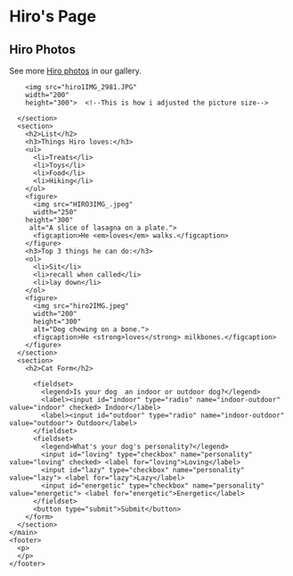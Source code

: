 <!DOCTYPE html>

<html lang="en">
  <head>
    <link rel ="stylesheet" href="project3.css"> <!--using css-->
    <title>Hiro's Page</title>
  </head>
  <body>
    <main>
      <h1>Hiro's Page</h1>
      <section>
        <h2>Hiro Photos</h2>
        <!-- TODO: Add link to cat photos -->
        <p>See more <a target="_blank" href="HIRO3IMG_.jpeg">Hiro photos</a> in our gallery.</p>
        
        <img src="hiro1IMG_2981.JPG"
        width="200"   
        height="300">  <!--This is how i adjusted the picture size-->
        
      </section>
      <section>
        <h2>List</h2>
        <h3>Things Hiro loves:</h3>
        <ul>
          <li>Treats</li>
          <li>Toys</li>
          <li>Food</li>
          <li>Hiking</li>
        </ul>
        <figure>
          <img src="HIRO3IMG_.jpeg"
          width="250"   
        height="300"
         alt="A slice of lasagna on a plate.">
          <figcaption>He <em>loves</em> walks.</figcaption>  
        </figure>
        <h3>Top 3 things he can do:</h3>
        <ol>
          <li>Sit</li>
          <li>recall when called</li>
          <li>lay down</li>
        </ol>
        <figure>
          <img src="hiro2IMG.jpeg"
          width="200"   
          height="300" 
          alt="Dog chewing on a bone.">
          <figcaption>He <strong>loves</strong> milkbones.</figcaption>  
        </figure>
      </section>
      <section>
        <h2>Cat Form</h2>
        
          <fieldset>
            <legend>Is your dog  an indoor or outdoor dog?</legend>
            <label><input id="indoor" type="radio" name="indoor-outdoor" value="indoor" checked> Indoor</label>
            <label><input id="outdoor" type="radio" name="indoor-outdoor" value="outdoor"> Outdoor</label>
          </fieldset>
          <fieldset>
            <legend>What's your dog's personality?</legend>
            <input id="loving" type="checkbox" name="personality" value="loving" checked> <label for="loving">Loving</label>
            <input id="lazy" type="checkbox" name="personality" value="lazy"> <label for="lazy">Lazy</label>
            <input id="energetic" type="checkbox" name="personality" value="energetic"> <label for="energetic">Energetic</label>
          </fieldset>
          <button type="submit">Submit</button>
        </form>
      </section>
    </main>
    <footer>
      <p>
      </p>
    </footer>
  </body>
</html>

